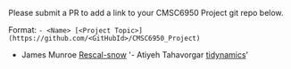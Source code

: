 Please submit a PR to add a link to your CMSC6950 Project git repo below.

Format: `- <Name> [<Project Topic>](https://github.com/<GitHubId>/CMSC6950_Project)`

- James Munroe [Rescal-snow](https://github.com/jmunroe/CMSC6950_Project)
'- Atiyeh Tahavorgar [tidynamics](https://github.com/Atiyeh996/CMSC6950_Project)'
